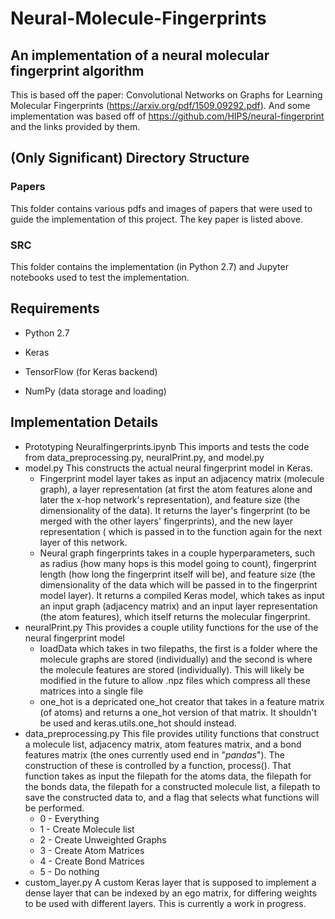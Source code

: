 # Neural-Molecule-Fingerprints
## An implementation of a neural molecular fingerprint algorithm
This is based off the paper: Convolutional Networks on Graphs
for Learning Molecular Fingerprints (https://arxiv.org/pdf/1509.09292.pdf).
And some implementation was based off of https://github.com/HIPS/neural-fingerprint and the links provided by them.


## (Only Significant) Directory Structure
### Papers
This folder contains various pdfs and images of papers that were used to guide the implementation of this project. The key paper is listed above.
### SRC
This folder contains the implementation (in Python 2.7) and Jupyter notebooks used to test the implementation.


## Requirements
- Python 2.7

- Keras 

- TensorFlow (for Keras backend)

- NumPy (data storage and loading)

## Implementation Details
- Prototyping Neuralfingerprints.ipynb
This imports and tests the code from data_preprocessing.py, neuralPrint.py, and model.py
- model.py
This constructs the actual neural fingerprint model in Keras.
  * Fingerprint model layer takes as input an adjacency matrix (molecule graph), a layer representation (at first the atom features alone and later the x-hop network's representation), and feature size (the dimensionality of the data). It returns the layer's fingerprint (to be merged with the other layers' fingerprints), and the new layer representation ( which is passed in to the function again for the next layer of this network.
  * Neural graph fingerprints takes in a couple hyperparameters, such as radius (how many hops is this model going to count), fingerprint length (how long the fingerprint itself will be), and feature size (the dimensionality of the data which will be passed in to the fingerprint model layer). It returns a compiled Keras model, which takes as input an input graph (adjacency matrix) and an input layer representation (the atom features), which itself returns the molecular fingerprint. 
- neuralPrint.py
This provides a couple utility functions for the use of the neural fingerprint model
  * loadData which takes in two filepaths, the first is a folder where the molecule graphs are stored (individually) and the second is where the molecule features are stored (individually). This will likely be modified in the future to allow .npz files which compress all these matrices into a single file
  * one_hot is a depricated one_hot creator that takes in a feature matrix (of atoms) and returns a one_hot version of that matrix. It shouldn't be used and keras.utils.one_hot should instead.
- data_preprocessing.py 
This file provides utility functions that construct a molecule list, adjacency matrix, atom features matrix, and a bond features matrix (the ones currently used end in "_pandas_"). The construction of these is controlled by a function, process(). That function takes as input the filepath for the atoms data, the filepath for the bonds data, the filepath for a constructed molecule list, a filepath to save the constructed data to, and a flag that selects what functions will be performed.
  * 0 - Everything
  * 1 - Create Molecule list
  * 2 - Create Unweighted Graphs
  * 3 - Create Atom Matrices
  * 4 - Create Bond Matrices
  * 5 - Do nothing
- custom_layer.py
A custom Keras layer that is supposed to implement a dense layer that can be indexed by an ego matrix, for differing weights to be used with different layers. This is currently a work in progress.
